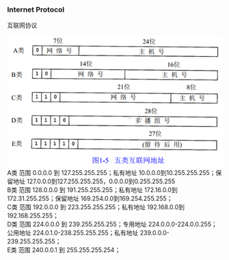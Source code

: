 ### Internet Protocol  
互联网协议  

![五类互联网地址](../ImageFiles/IP_001.png)  
A类 范围 0.0.0.0 到 127.255.255.255；私有地址 10.0.0.0到10.255.255.255；保留地址 127.0.0.0到127.255.255.255，0.0.0.0到0.255.255.255    
B类 范围 128.0.0.0 到 191.255.255.255；私有地址 172.16.0.0到172.31.255.255；保留地址 169.254.0.0到169.254.255.255；  
C类 范围 192.0.0.0 到 223.255.255.255；私有地址 192.168.0.0到192.168.255.255；  
D类 范围 224.0.0.0 到 239.255.255.255；专用地址 224.0.0.0-224.0.0.255；公用地址 224.0.1.0-238.255.255.255；私有地址 239.0.0.0-239.255.255.255；    
E类 范围 240.0.0.1 到 255.255.255.254；  

